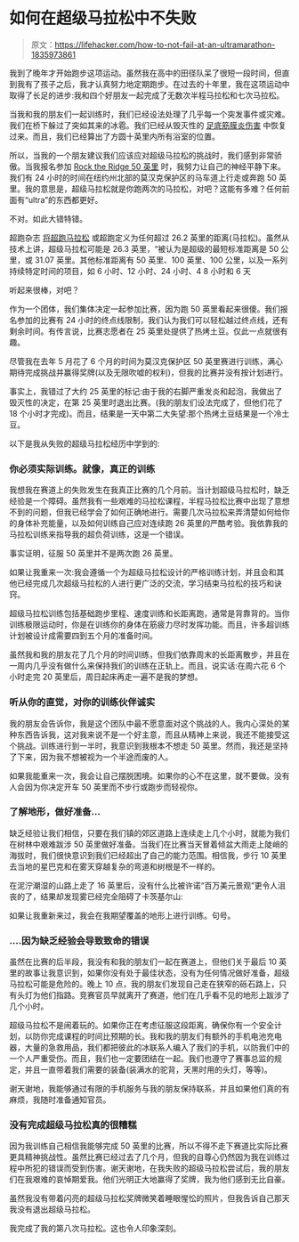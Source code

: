 # 如何在超级马拉松中不失败

> 原文：<https://lifehacker.com/how-to-not-fail-at-an-ultramarathon-1835973861>

我到了晚年才开始跑步这项运动。虽然我在高中的田径队呆了很短一段时间，但直到我有了孩子之后，我才认真努力地定期跑步。在过去的十年里，我在这项运动中取得了长足的进步:我和四个好朋友一起完成了无数次半程马拉松和七次马拉松。



当我和我的朋友们一起训练时，我们已经设法处理了几乎每一个突发事件或灾难。我们在桥下躲过了突如其来的冰雹。我们已经从毁灭性的 [足底筋膜炎伤害](https://vitals.lifehacker.com/how-to-relieve-the-hellish-pain-of-plantar-fasciitis-1833490432) 中恢复过来。而且，我们已经算出了方圆十英里内所有浴室的位置。

所以，当我的一个朋友建议我们应该应对超级马拉松的挑战时，我们感到非常骄傲。当我报名参加 [Rock the Ridge 50 英里](https://www.mohonkpreserve.org/rock-the-ridge/rock-the-ridge.html) 时，我努力让自己的神经平静下来。我们有 24 小时的时间在纽约州北部的莫汉克保护区的马车道上行走或奔跑 50 英里。我的意思是，超级马拉松就是你跑两次的马拉松，对吧？这能有多难？任何前面有“ultra”的东西都更好。

不对。如此大错特错。

超跑杂志 [将超跑马拉松](https://ultrarunning.com/features/what-is-ultra-running/) 或超跑定义为任何超过 26.2 英里的距离(马拉松)。虽然从技术上讲，超级马拉松可能是 26.3 英里，“被认为是超级的最短标准距离是 50 公里，或 31.07 英里。其他标准距离有 50 英里、100 英里、100 公里，以及一系列持续特定时间的项目，如 6 小时、12 小时、24 小时、4 8 小时和 6 天

听起来很棒，对吧？

作为一个团体，我们集体决定一起参加比赛，因为跑 50 英里看起来很傻。我们报名参加的比赛有 24 小时的终点线限制，我们认为我们可以轻松越过终点线，还有剩余时间。有传言说，比赛志愿者在 25 英里处提供了热烤土豆。仅此一点就很有趣。

尽管我在去年 5 月花了 6 个月的时间为莫汉克保护区 50 英里赛进行训练，满心期待完成挑战并赢得奖牌(以及无限吹嘘的权利)，但我的比赛并没有按计划进行。

事实上，我错过了大约 25 英里的标记:由于我的右脚严重发炎和起泡，我做出了毁灭性的决定，在第 25 英里时退出比赛。(我的朋友们设法完成了，但他们花了 18 个小时才完成)。而且，结果是一天中第二大失望:那个热烤土豆结果是一个冷土豆。

以下是我从失败的超级马拉松经历中学到的:

### 你必须实际训练。就像，真正的训练

我想我在赛道上的失败发生在我真正比赛的几个月前。当计划超级马拉松时，缺乏经验是一个障碍。虽然我有一些艰难的马拉松课程，半程马拉松比赛中出现了意想不到的问题，但我已经学会了如何正确地进行。需要几次马拉松来弄清楚如何给你的身体补充能量，以及如何训练自己应对连续跑 26 英里的严酷考验。我依靠我的马拉松训练来指导我的超负荷训练，这是一个错误。

事实证明，征服 50 英里并不是两次跑 26 英里。

如果让我重来一次:我会遵循一个为超级马拉松设计的严格训练计划，并且会和其他已经完成几次超级马拉松的人进行更广泛的交流，学习结束马拉松的技巧和诀窍。

超级马拉松训练包括基础跑步里程、速度训练和长距离跑，通常是背靠背的。当你训练极限运动时，你是在训练你的身体在筋疲力尽时发挥功能。而且，许多超训练计划被设计成需要四到五个月的准备时间。

虽然我和我的朋友花了几个月的时间训练，但我们依靠周末的长距离散步，并且在一周内几乎没有做什么来保持我们的训练在正轨上。而且，说实话:在周六花 6 个小时走完 20 英里后，周日起床再走一遍不是我的梦想。

### 听从你的直觉，对你的训练伙伴诚实

我的朋友会告诉你，我是这个团队中最不愿意面对这个挑战的人。我内心深处的某种东西告诉我，这对我来说不是一个好主意，而且从精神上来说，我还不能接受这个挑战。训练进行到一半时，我意识到我根本不想走 50 英里。然而，我还是坚持了下来，因为我不想被视为一个半途而废的人。

如果我能重来一次，我会让自己摆脱困境。如果你的心不在这里，就不要做。没有人会因为你决定开车 50 英里而不步行或跑步而轻视你。

### **了解地形，做好准备...**

缺乏经验让我们相信，只要在我们镇的郊区道路上连续走上几个小时，就能为我们在树林中艰难跋涉 50 英里做好准备。当我们在比赛当天冒着倾盆大雨走上陡峭的海拔时，我们很快意识到我们已经超出了自己的能力范围。相信我，步行 10 英里去当地的星巴克和在雾天穿越复杂的弯道和树根是不一样的。

在泥泞潮湿的山路上走了 16 英里后，没有什么比被许诺“百万美元景观”更令人沮丧的了，结果却发现雾已经完全阻碍了卡茨基尔山:

如果让我重新来过，我会在我期望覆盖的地形上进行训练。句号。

### ….因为缺乏经验会导致致命的错误

虽然在比赛的后半段，我没有和我的朋友们一起在赛道上，但他们关于最后 10 英里的故事让我意识到，如果你没有处于最佳状态，没有为任何情况做好准备，超级马拉松可能是危险的。晚上 10 点，我的朋友们发现自己走在狭窄的砾石路上，只有头灯为他们指路。竞赛官员早就离开了赛道，他们在几乎看不见的地形上跋涉了几个小时。

超级马拉松不是闹着玩的。如果你正在考虑征服这段距离，确保你有一个安全计划，以防你完成课程的时间比预期的长。我和我的朋友们有额外的手机电池充电器，大量的急救用品，我们都把彼此的冰联系人编入了我们的手机，以防我们中的一个人严重受伤。而且，我们也一定要团结在一起。我们也遵守了赛事总监的规定，并且一直带着我们需要的装备(装满水的驼背，天黑时用的头灯，等等)。

谢天谢地，我能够通过有限的手机服务与我的朋友保持联系，并且如果他们真的有麻烦，我随时准备通知官员。

### 没有完成超级马拉松真的很糟糕

因为我训练自己相信我能够完成 50 英里的比赛，所以不得不走下赛道比实际比赛更具精神挑战性。虽然比赛已经过去了几个月，但我的自尊心仍然因为我在训练过程中所犯的错误而受到伤害。谢天谢地，在我失败的超级马拉松尝试后，我的朋友们在我艰难的哀悼期爱我。他们光明正大地赢得了奖牌，我为他们感到无比自豪。

虽然我没有带着闪亮的超级马拉松奖牌微笑着睡眼惺忪的照片，但我告诉自己那天我没有退出超级马拉松。

我完成了我的第八次马拉松。这也令人印象深刻。
